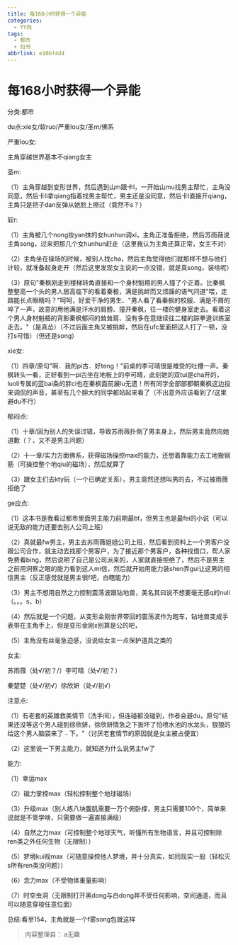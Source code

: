 ```yaml
---
title: 每168小时获得一个异能
categories:
  - YY向
tags:
  - 都市
  - 扫书
abbrlink: e10bf4d4
---
```

# 每168小时获得一个异能
分类:都市

du点:xie女/软ruo/严重lou女/圣m/佛系

严重lou女:

主角穿越世界基本不qiang女主

圣m:

（1）主角穿越到变形世界，然后遇到山m跟卡l，一开始山mu找男主帮忙，主角没同意，然后卡li拿qiang指着找男主帮忙，男主还是没同意，然后卡l直接开qiang，主角只是把子dan反弹从她脸上擦过（竟然不s？）

软r:

（1）主角被几个nong妆yan抹的女hunhun调xi，主角正准备拒绝，然后苏雨薇说主角song，过来把那几个女hunhun赶走（这里我认为主角还算正常，女主不对）

（2）主角坐在操场的时候，被别人找cha，然后主角觉得他们就那样不想与他们计较，就准备起身走开（然后这里发现女主说的一点没错，就是真song，装啥呢）

（3）原句"秦枫刚走到楼梯转角直接和一个身材魁梧的男人撞了个正着。比秦枫整整高一个头的男人居高临下的看着秦极，满是挑衅而又烦躁的语气问道"喂，走路能长点眼睛吗？"呵呵，好爱干净的男生、"男人看了看秦枫的校服、满是不屑的啐了一声，故意的用他满是汗水的肩膀、撞开秦枫，往一楼的健身室走去。看着这个男人身材魁梧的背影秦枫郁闷的耸耸肩、没有多在意继续往二楼的踪拳道训练室走去。"（是真怂）（不过后面主角又被挑衅，然后在ufc里面把这人打了一顿，没打s可惜）（但还是song）

xie女:

（1）四章/原句"啊．我的pi古．好teng！"前桌的李可晴很是难受的吐槽一声。秦枫转头一看，正好看到一pi古坐在地板上的李可晴，此刻她的双tui是cha开的，luoli专属的蓝bai条的胖ci也在秦枫面前展lu无遗！所有同学全部部都朝秦枫这边投来调侃的声音，甚至有几个胆大的同学都站起来看了（不出意外应该看到了/这里避du不行）

郁闷点:

（1）十章/因为别人的失误过错，导致苏雨薇扑倒了男主身上，然后男主竟然向她道歉（？，又不是男主问题）

（2）十一章/实力方面佛系，获得磁场操控max的能力，还想着靠能力去工地搬钢筋（可操控整个地qiu的磁场），然后就算了

（3）跟女主们去kty玩（一个已确定关系），男主竟然还想叫男的去，不过被雨薇拒绝了

ge应点:

（1）这本书是我看过都市里面男主能力前期最bt，但男主也是最fei的小说（可以说无敌的能力还要去别人公司上班）

（2）真就最fw男主，男主去苏雨薇姐姐公司上班，然后看到资料上一个男客户没跟公司合作，就主动去找那个男客户，为了接近那个男客户，各种找借口，帮人家免费看bing，然后说明了自己是公司派来的，人家就直接拒绝了，然后不是男主之前用洞察之眼的能力看到这人mi信，然后就开始用能力装shen弄gui让这男的相信男主（反正感觉就是男主很f吧，白瞎能力）

（3）男主不想用自然之力控制震荡波跟钻地兽，美名其曰说不想要毫无感q的nuli（。。。s，b）

（4）然后就是一个问题，从变形金刚世界带回的震荡波作为跑车，钻地兽变成手表带在主角手上，但是变形金刚x别算是公的吧，

（5）主角没有丝毫急迫感，没说给女主一点保护道具之类的

女主:

苏雨薇（处√/初？/）李可晴（处√/初？）

秦楚楚（处√/初√）徐欣妍（处√/初√）

注意点:

（1）有老套的英雄救美情节（洗手间），但连碰都没碰到，作者会避du，原句"结果还没等这个男人碰到徐欣妍，徐欣妍情急之下扳坏了怕喷水池的水龙头，狠狠的给这个男人脑袋来了﹣下。"（讨厌老套情节的原因就是女主被占便宜）

（2）这里说一下男主能力，就知道为什么说男主fw了

能力:

（1）幸运max

（2）磁力掌控max（轻松控制整个地球磁场）

（3）升级max（别人练八块腹肌需要一万个俯卧撑，男主只需要100个，简单来说就是不管学啥，只需要做一遍直接满级）

（4）自然之力max（可控制整个地球天气，听懂所有生物语言，并且可控制除ren类之外任何生物（无限制））

（5）梦境kui视max（可随意操控他人梦境，并十分真实，如同现实一般（轻松灭s所有ren类没问题））

（6）念力max（不受物体重量影响）

（7）时空虫洞（无限制打开黑dong与白dong并不受任何影响，空间通道，而且可以随意穿梭任意位面）

总结:看至154，主角就是一个f雾song包就这样


> 内容整理自： a无趣